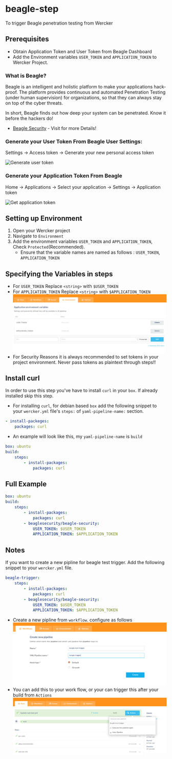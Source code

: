 # beagle-step
To trigger Beagle penetration testing from Wercker

## Prerequisites

* Obtain Application Token and User Token from Beagle Dashboard
* Add the Environment variables `USER_TOKEN` and `APPLICATION_TOKEN` to Wercker Project. 

### What is Beagle?

Beagle is an intelligent and holistic platform to make your applications hack-proof. The platform provides continuous and automated Penetration Testing (under human supervision) for organizations, so that they can always stay on top of the cyber threats.

In short, Beagle finds out how deep your system can be penetrated. Know it before the hackers do! 

* [Beagle Security](https://beaglesecurity.com/) - Visit for more Details!

### Generate your User Token From Beagle User Settings:
  Settings -> Access token -> Generate your new personal access token

![Generate user token](https://beagle-assets.s3.ca-central-1.amazonaws.com/share/usertoken.png)

### Generate your Application Token From Beagle<br></h3>
  Home -> Applications -> Select your application -> Settings -> Application token

![Get application token](https://beagle-assets.s3.ca-central-1.amazonaws.com/share/apptoken.png)

## Setting up Environment

1. Open your Wercker project
2. Navigate to `Environment`
3. Add the environment variables `USER_TOKEN` and `APPLICATION_TOKEN`, Check `Protected`(Recommended).
	* Ensure that the variable names are named as follows : `USER_TOKEN`, `APPLICATION_TOKEN`

## Specifying the Variables in steps
* For `USER_TOKEN` Replace `<string>` with `$USER_TOKEN`
* For `APPLICATION_TOKEN` Replace `<string>` with `$APPLICATION_TOKEN`
![environment](/images/1.png)
* For Security Reasons it is always recommended to set tokens in your project environment. Never pass tokens as plaintext through steps!!

## Install curl
In order to use this step you've have to install `curl` in your `box`. If already installed skip this step. 
* For installing `curl`, for debian based `box` add the following snippet to your `wercker.yml` file's `steps:` of `yaml-pipeline-name:` section. 
```yaml
- install-packeges:
	packages: curl
```
* An example will look like this, my `yaml-pipeline-name` is `build`
```yaml
box: ubuntu
build:
	steps:
	    - install-packages:
	        packages: curl
```

## Full Example
```yaml
box: ubuntu
build:
	steps:
	    - install-packages:
	        packages: curl
	    - beaglesecurity/beagle-security:
	        USER_TOKEN: $USER_TOKEN 
	        APPLICATION_TOKEN: $APPLICATION_TOKEN
``` 
## Notes
If you want to create a new pipline for beagle test trigger. Add the following snippet to your `wercker.yml` file.
```yaml
beagle-trigger:
	steps:
	    - install-packages:
	        packages: curl
	    - beaglesecurity/beagle-security:
	        USER_TOKEN: $USER_TOKEN 
	        APPLICATION_TOKEN: $APPLICATION_TOKEN
``` 
* Create a new pipline from `workflow`. configure as follows
![pipline](/images/2.png)
* You can add this to your work flow, or your can trigger this after your build from `Actions`
![actions](/images/3.png)



